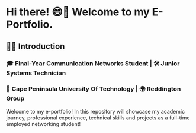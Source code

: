 # **Hi there! 😄👋 Welcome to my E-Portfolio.**  
## 🙌🏽 **Introduction**
### **🎓 Final-Year Communication Networks Student | 🛠 Junior Systems Technician**
### 📍 **Cape Peninsula University Of Technology | 🌍 Reddington Group**
Welcome to my e-portfolio! In this repository will showcase my academic journey, professional experience, technical skills and projects as a full-time employed networking student!
